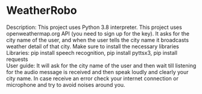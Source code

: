 # WeatherRobo
Description:
This project uses Python 3.8 interpreter. This project uses openweathermap.org API (you need to sign up for the key). It asks for the city name of the user, and when the user tells the city name it broadcasts weather detail of that city.
Make sure to install the necessary libraries
Libraries: 
pip install speech recognition, pip install pyttsx3, pip install requests  
User guide:
It will ask for the city name of the user and then wait till listening for the audio message is received and then speak loudly and clearly your city name. In case receive an error check your internet connection or microphone and try to avoid noises around you.
